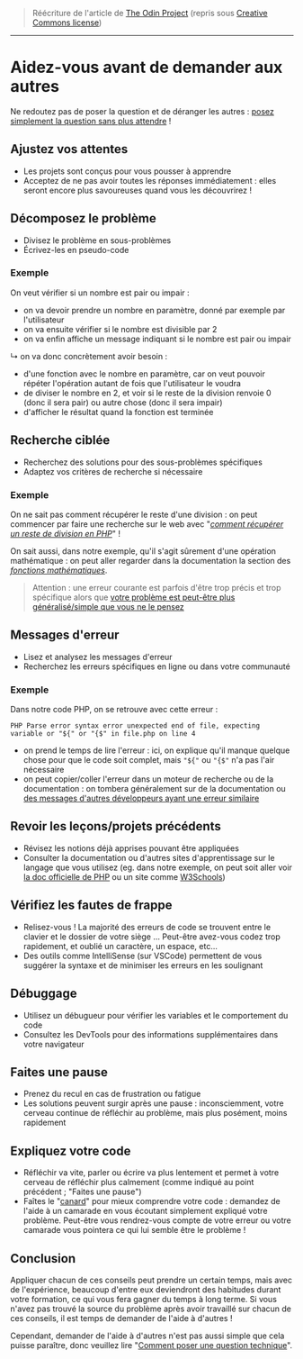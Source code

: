 > Réécriture de l'article de [The Odin Project](https://www.theodinproject.com/guides/community/before_asking) (repris sous [Creative Commons license](https://github.com/TheOdinProject/curriculum/blob/main/license.md))

---

# Aidez-vous avant de demander aux autres

Ne redoutez pas de poser la question et de déranger les autres : [posez simplement la question sans plus attendre](https://dontasktoask.com/) !

## Ajustez vos attentes

- Les projets sont conçus pour vous pousser à apprendre
- Acceptez de ne pas avoir toutes les réponses immédiatement : elles seront encore plus savoureuses quand vous les découvrirez !

## Décomposez le problème

- Divisez le problème en sous-problèmes
- Écrivez-les en pseudo-code

### Exemple

On veut vérifier si un nombre est pair ou impair :

- on va devoir prendre un nombre en paramètre, donné par exemple par l'utilisateur
- on va ensuite vérifier si le nombre est divisible par 2
- on va enfin affiche un message indiquant si le nombre est pair ou impair

↳ on va donc concrètement avoir besoin :

- d'une fonction avec le nombre en paramètre, car on veut pouvoir répéter l'opération autant de fois que l'utilisateur le voudra
- de diviser le nombre en 2, et voir si le reste de la division renvoie 0 (donc il sera pair) ou autre chose (donc il sera impair)
- d'afficher le résultat quand la fonction est terminée

## Recherche ciblée

- Recherchez des solutions pour des sous-problèmes spécifiques
- Adaptez vos critères de recherche si nécessaire

### Exemple

On ne sait pas comment récupérer le reste d'une division : on peut commencer par faire une recherche sur le web avec "_[comment récupérer un reste de division en PHP](https://www.google.com/search?q=comment+r%C3%A9cup%C3%A9rer+un+reste+de+division+en+PHP)_" !

On sait aussi, dans notre exemple, qu'il s'agit sûrement d'une opération mathématique : on peut aller regarder dans la documentation la section des _[fonctions mathématiques](https://www.php.net/manual/fr/ref.math.php)_.

> Attention : une erreur courante est parfois d'être trop précis et trop spécifique alors que [votre problème est peut-être plus généralisé/simple que vous ne le pensez](https://xyproblem.info/)

## Messages d'erreur

- Lisez et analysez les messages d'erreur
- Recherchez les erreurs spécifiques en ligne ou dans votre communauté

### Exemple

Dans notre code PHP, on se retrouve avec cette erreur :

`PHP Parse error syntax error unexpected end of file, expecting variable or "${" or "{$" in file.php on line 4`

- on prend le temps de lire l'erreur : ici, on explique qu'il manque quelque chose pour que le code soit complet, mais `"${"` ou `"{$"` n'a pas l'air nécessaire
- on peut copier/coller l'erreur dans un moteur de recherche ou de la documentation : on tombera généralement sur de la documentation ou [des messages d'autres développeurs ayant une erreur similaire](<https://phoenixnap.com/kb/php-error-types#:~:text=PHP%20Parse%20(Syntax)%20Error>)

## Revoir les leçons/projets précédents

- Révisez les notions déjà apprises pouvant être appliquées
- Consulter la documentation ou d'autres sites d'apprentissage sur le langage que vous utilisez (eg. dans notre exemple, on peut soit aller voir [la doc officielle de PHP](https://www.php.net/docs.php) ou un site comme [W3Schools](https://www.w3schools.com/php/default.asp))

## Vérifiez les fautes de frappe

- Relisez-vous ! La majorité des erreurs de code se trouvent entre le clavier et le dossier de votre siège ... Peut-être avez-vous codez trop rapidement, et oublié un caractère, un espace, etc...
- Des outils comme IntelliSense (sur VSCode) permettent de vous suggérer la syntaxe et de minimiser les erreurs en les soulignant

## Débuggage

- Utilisez un débugueur pour vérifier les variables et le comportement du code
- Consultez les DevTools pour des informations supplémentaires dans votre navigateur

## Faites une pause

- Prenez du recul en cas de frustration ou fatigue
- Les solutions peuvent surgir après une pause : inconsciemment, votre cerveau continue de réfléchir au problème, mais plus posément, moins rapidement

## Expliquez votre code

- Réfléchir va vite, parler ou écrire va plus lentement et permet à votre cerveau de réfléchir plus calmement (comme indiqué au point précédent ; "Faites une pause")
- Faîtes le "[canard](https://fr.wikipedia.org/wiki/M%C3%A9thode_du_canard_en_plastique)" pour mieux comprendre votre code : demandez de l'aide à un camarade en vous écoutant simplement expliqué votre problème. Peut-être vous rendrez-vous compte de votre erreur ou votre camarade vous pointera ce qui lui semble être le problème !

## Conclusion

Appliquer chacun de ces conseils peut prendre un certain temps, mais avec de l'expérience, beaucoup d'entre eux deviendront des habitudes durant votre formation, ce qui vous fera gagner du temps à long terme. Si vous n'avez pas trouvé la source du problème après avoir travaillé sur chacun de ces conseils, il est temps de demander de l'aide à d'autres !

Cependant, demander de l'aide à d'autres n'est pas aussi simple que cela puisse paraître, donc veuillez lire "[Comment poser une question technique](poser_des_questions_techniques.md)".
